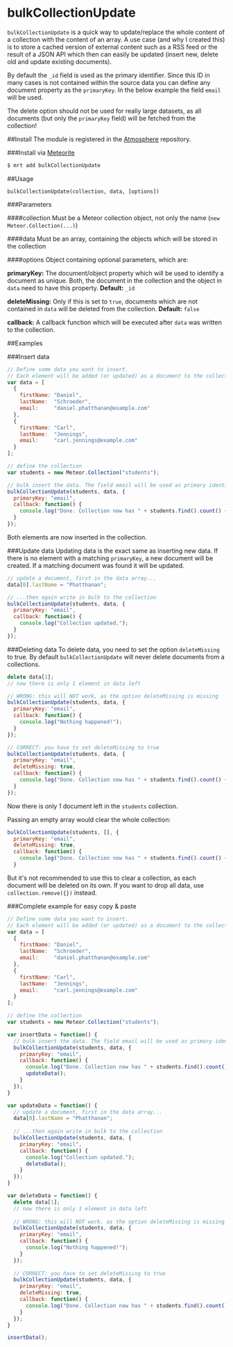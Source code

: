 bulkCollectionUpdate
===============

`bulkCollectionUpdate` is a quick way to update/replace the whole content of a collection with the content of an array. A use case (and why I created this) is to store a cached version of external content such as a RSS feed or the result of a JSON API which then can easily be updated (insert new, delete old and update existing documents).

By default the `_id` field is used as the primary identifier. Since this ID in many cases is not contained within the source data you can define any document property as the `primaryKey`. In the below example the field `email` will be used.

The delete option should not be used for really large datasets, as all documents (but only the `primaryKey` field) will be fetched from the collection!


##Install
The module is registered in the [Atmosphere](https://atmospherejs.com/package/bulkCollectionUpdate) repository.


###Install via [Meteorite](http://oortcloud.github.io/meteorite/)

``` sh
$ mrt add bulkCollectionUpdate
```

##Usage

`bulkCollectionUpdate(collection, data, [options])`

###Parameters

####collection
Must be a Meteor collection object, not only the name (`new Meteor.Collection(...)`)

####data
Must be an array, containing the objects which will be stored in the collection

####options
Object containing optional parameters, which are:

**primaryKey:** The document/object property which will be used to identify a document as unique. Both, the document in the collection and the object in `data` need to have this property. **Default:** `_id`

**deleteMissing:** Only if this is set to `true`, documents which are not contained in `data` will be deleted from the collection. **Default:** `false`

**callback:** A callback function which will be executed after `data` was written to the collection.

##Examples

###Insert data
``` js
// Define some data you want to insert.
// Each element will be added (or updated) as a document to the collection
var data = [
  {
    firstName: "Daniel",
    lastName:  "Schroeder",
    email:     "daniel.phatthanan@example.com"
  },
  {
    firstName: "Carl",
    lastName:  "Jennings",
    email:     "carl.jennings@example.com"
  }
];

// define the collection
var students = new Meteor.Collection("students");

// bulk insert the data. The field email will be used as primary identifier for the records
bulkCollectionUpdate(students, data, {
  primaryKey: "email",
  callback: function() {
    console.log("Done. Collection now has " + students.find().count() + " documents.");
  }
});

```
Both elements are now inserted in the collection.

###Update data
Updating data is the exact same as inserting new data. If there is no element with a matching `primaryKey`, a new document will be created. If a matching document was found it will be updated.

``` js
// update a document, first in the data array...
data[0].lastName = "Phatthanan";

// ...then again write in bulk to the collection
bulkCollectionUpdate(students, data, {
  primaryKey: "email",
  callback: function() {
    console.log("Collection updated.");
  }
});
```

###Deleting data
To delete data, you need to set the option `deleteMissing` to true. By default `bulkCollectionUpdate` will never delete documents from a collections.


``` js
delete data[1];
// now there is only 1 element in data left

// WRONG: this will NOT work, as the option deleteMissing is missing
bulkCollectionUpdate(students, data, {
  primaryKey: "email",
  callback: function() {
    console.log("Nothing happened!");
  }
});

// CORRECT: you have to set deleteMissing to true
bulkCollectionUpdate(students, data, {
  primaryKey: "email",
  deleteMissing: true,
  callback: function() {
    console.log("Done. Collection now has " + students.find().count() + " document.");
  }
});
```
Now there is only 1 document left in the `students` collection.

Passing an empty array would clear the whole collection:

``` js
bulkCollectionUpdate(students, [], {
  primaryKey: "email",
  deleteMissing: true,
  callback: function() {
    console.log("Done. Collection now has " + students.find().count() + " documents.");
  }
```
But it's not recommended to use this to clear a collection, as each document will be deleted on its own. If you want to drop all data, use `collection.remove({})` instead.


###Complete example for easy copy & paste

``` js
// Define some data you want to insert.
// Each element will be added (or updated) as a document to the collection
var data = [
  {
    firstName: "Daniel",
    lastName:  "Schroeder",
    email:     "daniel.phatthanan@example.com"
  },
  {
    firstName: "Carl",
    lastName:  "Jennings",
    email:     "carl.jennings@example.com"
  }
];

// define the collection
var students = new Meteor.Collection("students");

var insertData = function() {
  // bulk insert the data. The field email will be used as primary identifier for the records
  bulkCollectionUpdate(students, data, {
    primaryKey: "email",
    callback: function() {
      console.log("Done. Collection now has " + students.find().count() + " documents.");
      updateData();
    }
  });
}

var updateData = function() {
  // update a document, first in the data array...
  data[0].lastName = "Phatthanan";
  
  // ...then again write in bulk to the collection
  bulkCollectionUpdate(students, data, {
    primaryKey: "email",
    callback: function() {
      console.log("Collection updated.");
      deleteData();
    }
  });
}

var deleteData = function() {
  delete data[1];
  // now there is only 1 element in data left
  
  // WRONG: this will NOT work, as the option deleteMissing is missing
  bulkCollectionUpdate(students, data, {
    primaryKey: "email",
    callback: function() {
      console.log("Nothing happened!");
    }
  });
  
  // CORRECT: you have to set deleteMissing to true
  bulkCollectionUpdate(students, data, {
    primaryKey: "email",
    deleteMissing: true,
    callback: function() {
      console.log("Done. Collection now has " + students.find().count() + " document.");
    }
  });
}

insertData();
```